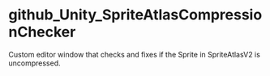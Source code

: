 # github_Unity_SpriteAtlasCompressionChecker
Custom editor window that checks and fixes if the Sprite in SpriteAtlasV2 is uncompressed.
